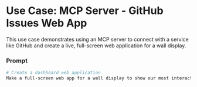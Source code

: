 # Use Case: MCP Server - GitHub Issues Web App

This use case demonstrates using an MCP server to connect with a service like GitHub and create a live, full-screen web application for a wall display.

### Prompt

```bash
# Create a dashboard web application
Make a full-screen web app for a wall display to show our most interacted-with GitHub issues.
